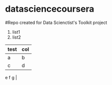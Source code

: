 datasciencecoursera
===================

#Repo created for Data Scienctist's Toolkit project

1. list1
2. list2

| test | col |
| --- | --- |
| a | b |
| c | d
 e
 f
g |
